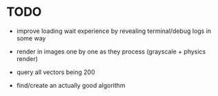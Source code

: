 # TODO

- improve loading wait experience by revealing terminal/debug logs in some way
- render in images one by one as they process (grayscale + physics render)
- query all vectors being 200

- find/create an actually good algorithm